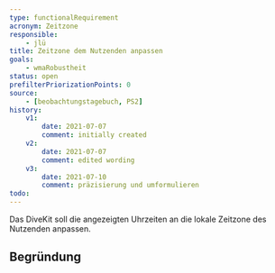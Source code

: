 ```yaml
---
type: functionalRequirement
acronym: Zeitzone
responsible: 
    - jlü
title: Zeitzone dem Nutzenden anpassen
goals: 
    - wmaRobustheit
status: open
prefilterPriorizationPoints: 0
source:
    - [beobachtungstagebuch, PS2]
history:
    v1:
        date: 2021-07-07
        comment: initially created
    v2:
        date: 2021-07-07
        comment: edited wording
    v3:
        date: 2021-07-10
        comment: präzisierung und umformulieren
todo: 
---
```


Das DiveKit soll die angezeigten Uhrzeiten an die lokale Zeitzone des Nutzenden anpassen.

## Begründung


